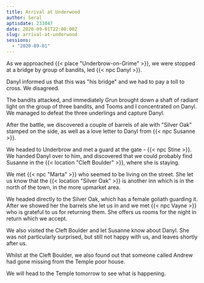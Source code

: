 ```yaml
---
title: Arrival at Underwood
author: Seral
aptisdate: 233847
date: 2020-09-01T22:00:00Z
slug: arrival-at-underwood
sessions:
  - "2020-09-01"
---
```


As we approached {{< place "Underbrow-on-Grime" >}}, we were stopped at a bridge by group of bandits, led {{< npc Danyl >}}.<!--more-->

Danyl informed us that this was "his bridge" and we had to pay a toll to cross. We disagreed.

The bandits attacked, and immediately Grun brought down a shaft of radiant light on the group of three bandits, and Tooms and I concentrated on Danyl. We managed to defeat the three underlings and capture Danyl.

After the battle, we discovered a couple of barrels of ale with "Silver Oak" stamped on the side, as well as a love letter to Danyl from {{< npc Susanne >}}.

We headed to Underbrow and met a guard at the gate - {{< npc Stine >}}. We handed Danyl over to him, and discovered that we could probably find Susanne in the {{< location "Cleft Boulder" >}}, where she is staying.

We met {{< npc "Marta" >}} who seemed to be living on the street. She let us know that  the {{< location "Silver Oak" >}} is another inn which is in the north of the town, in the more upmarket area.

We headed directly to the Silver Oak, which has a female goliath guarding it. After we showed her the barrels she let us in and we met {{< npc Vayne >}} who is grateful to us for returning them. She offers us rooms for the night in return which we accept.

We also visited the Cleft Boulder and let Susanne know about Danyl. She was not particularly surprised, but still not happy with us, and leaves shortly after us.

Whilst at the Cleft Boulder, we also found out that someone called Andrew had gone missing from the Temple poor house.

We will head to the Temple tomorrow to see what is happening.
